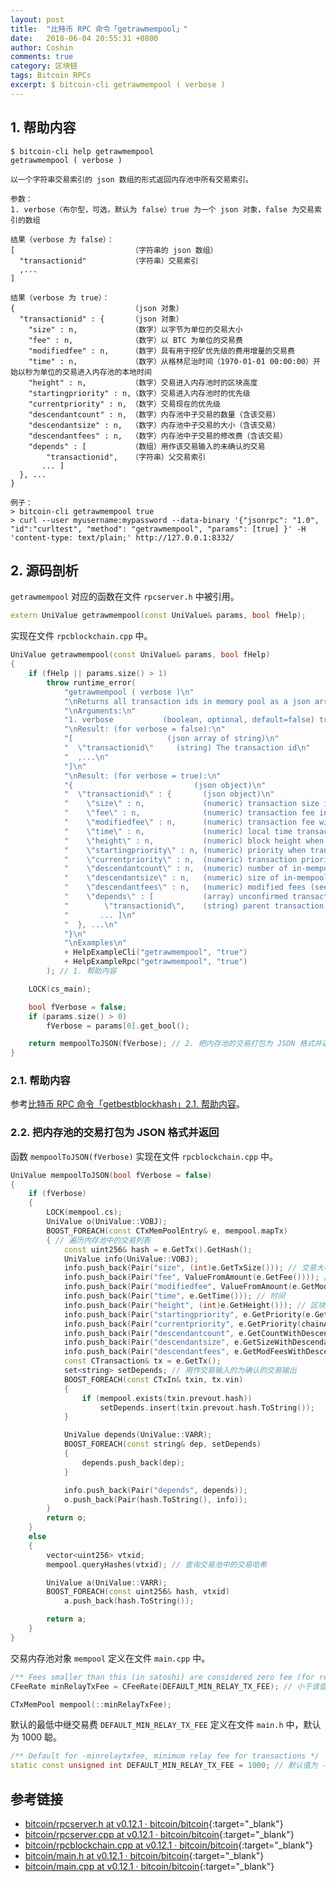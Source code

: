 ```yaml
---
layout: post
title:  "比特币 RPC 命令「getrawmempool」"
date:   2018-06-04 20:55:31 +0800
author: Coshin
comments: true
category: 区块链
tags: Bitcoin RPCs
excerpt: $ bitcoin-cli getrawmempool ( verbose )
---
```

## 1. 帮助内容

```shell
$ bitcoin-cli help getrawmempool
getrawmempool ( verbose )

以一个字符串交易索引的 json 数组的形式返回内存池中所有交易索引。

参数：
1. verbose（布尔型，可选，默认为 false）true 为一个 json 对象，false 为交易索引的数组

结果（verbose 为 false）：
[                          （字符串的 json 数组）
  "transactionid"          （字符串）交易索引
  ,...
]

结果（verbose 为 true）：
{                          （json 对象）
  "transactionid" : {      （json 对象）
    "size" : n,            （数字）以字节为单位的交易大小
    "fee" : n,             （数字）以 BTC 为单位的交易费
    "modifiedfee" : n,     （数字）具有用于挖矿优先级的费用增量的交易费
    "time" : n,            （数字）从格林尼治时间（1970-01-01 00:00:00）开始以秒为单位的交易进入内存池的本地时间
    "height" : n,          （数字）交易进入内存池时的区块高度
    "startingpriority" : n,（数字）交易进入内存池时的优先级
    "currentpriority" : n, （数字）交易现在的优先级
    "descendantcount" : n, （数字）内存池中子交易的数量（含该交易）
    "descendantsize" : n,  （数字）内存池中子交易的大小（含该交易）
    "descendantfees" : n,  （数字）内存池中子交易的修改费（含该交易）
    "depends" : [          （数组）用作该交易输入的未确认的交易
        "transactionid",   （字符串）父交易索引
       ... ]
  }, ...
}

例子：
> bitcoin-cli getrawmempool true
> curl --user myusername:mypassword --data-binary '{"jsonrpc": "1.0", "id":"curltest", "method": "getrawmempool", "params": [true] }' -H 'content-type: text/plain;' http://127.0.0.1:8332/
```

## 2. 源码剖析

`getrawmempool` 对应的函数在文件 `rpcserver.h` 中被引用。

```cpp
extern UniValue getrawmempool(const UniValue& params, bool fHelp);
```

实现在文件 `rpcblockchain.cpp` 中。

```cpp
UniValue getrawmempool(const UniValue& params, bool fHelp)
{
    if (fHelp || params.size() > 1)
        throw runtime_error(
            "getrawmempool ( verbose )\n"
            "\nReturns all transaction ids in memory pool as a json array of string transaction ids.\n"
            "\nArguments:\n"
            "1. verbose           (boolean, optional, default=false) true for a json object, false for array of transaction ids\n"
            "\nResult: (for verbose = false):\n"
            "[                     (json array of string)\n"
            "  \"transactionid\"     (string) The transaction id\n"
            "  ,...\n"
            "]\n"
            "\nResult: (for verbose = true):\n"
            "{                           (json object)\n"
            "  \"transactionid\" : {       (json object)\n"
            "    \"size\" : n,             (numeric) transaction size in bytes\n"
            "    \"fee\" : n,              (numeric) transaction fee in " + CURRENCY_UNIT + "\n"
            "    \"modifiedfee\" : n,      (numeric) transaction fee with fee deltas used for mining priority\n"
            "    \"time\" : n,             (numeric) local time transaction entered pool in seconds since 1 Jan 1970 GMT\n"
            "    \"height\" : n,           (numeric) block height when transaction entered pool\n"
            "    \"startingpriority\" : n, (numeric) priority when transaction entered pool\n"
            "    \"currentpriority\" : n,  (numeric) transaction priority now\n"
            "    \"descendantcount\" : n,  (numeric) number of in-mempool descendant transactions (including this one)\n"
            "    \"descendantsize\" : n,   (numeric) size of in-mempool descendants (including this one)\n"
            "    \"descendantfees\" : n,   (numeric) modified fees (see above) of in-mempool descendants (including this one)\n"
            "    \"depends\" : [           (array) unconfirmed transactions used as inputs for this transaction\n"
            "        \"transactionid\",    (string) parent transaction id\n"
            "       ... ]\n"
            "  }, ...\n"
            "}\n"
            "\nExamples\n"
            + HelpExampleCli("getrawmempool", "true")
            + HelpExampleRpc("getrawmempool", "true")
        ); // 1. 帮助内容

    LOCK(cs_main);

    bool fVerbose = false;
    if (params.size() > 0)
        fVerbose = params[0].get_bool();

    return mempoolToJSON(fVerbose); // 2. 把内存池的交易打包为 JSON 格式并返回
}
```

### 2.1. 帮助内容

参考[比特币 RPC 命令「getbestblockhash」2.1. 帮助内容](/blog/2018/05/bitcoin-rpc-getbestblockhash.html#21-帮助内容)。

### 2.2. 把内存池的交易打包为 JSON 格式并返回

函数 `mempoolToJSON(fVerbose)` 实现在文件 `rpcblockchain.cpp` 中。

```cpp
UniValue mempoolToJSON(bool fVerbose = false)
{
    if (fVerbose)
    {
        LOCK(mempool.cs);
        UniValue o(UniValue::VOBJ);
        BOOST_FOREACH(const CTxMemPoolEntry& e, mempool.mapTx)
        { // 遍历内存池中的交易列表
            const uint256& hash = e.GetTx().GetHash();
            UniValue info(UniValue::VOBJ);
            info.push_back(Pair("size", (int)e.GetTxSize())); // 交易大小
            info.push_back(Pair("fee", ValueFromAmount(e.GetFee()))); // 交易费
            info.push_back(Pair("modifiedfee", ValueFromAmount(e.GetModifiedFee()))); // 修改的费用
            info.push_back(Pair("time", e.GetTime())); // 时间
            info.push_back(Pair("height", (int)e.GetHeight())); // 区块高度
            info.push_back(Pair("startingpriority", e.GetPriority(e.GetHeight()))); // 进入内存池时的优先级
            info.push_back(Pair("currentpriority", e.GetPriority(chainActive.Height()))); // 目前的优先级
            info.push_back(Pair("descendantcount", e.GetCountWithDescendants())); // 子交易的数量
            info.push_back(Pair("descendantsize", e.GetSizeWithDescendants())); // 子交易的大小
            info.push_back(Pair("descendantfees", e.GetModFeesWithDescendants())); // 子交易的修改费
            const CTransaction& tx = e.GetTx();
            set<string> setDepends; // 用作交易输入的为确认的交易输出
            BOOST_FOREACH(const CTxIn& txin, tx.vin)
            {
                if (mempool.exists(txin.prevout.hash))
                    setDepends.insert(txin.prevout.hash.ToString());
            }

            UniValue depends(UniValue::VARR);
            BOOST_FOREACH(const string& dep, setDepends)
            {
                depends.push_back(dep);
            }

            info.push_back(Pair("depends", depends));
            o.push_back(Pair(hash.ToString(), info));
        }
        return o;
    }
    else
    {
        vector<uint256> vtxid;
        mempool.queryHashes(vtxid); // 查询交易池中的交易哈希

        UniValue a(UniValue::VARR);
        BOOST_FOREACH(const uint256& hash, vtxid)
            a.push_back(hash.ToString());

        return a;
    }
}
```

交易内存池对象 `mempool` 定义在文件 `main.cpp` 中。

```cpp
/** Fees smaller than this (in satoshi) are considered zero fee (for relaying, mining and transaction creation) */
CFeeRate minRelayTxFee = CFeeRate(DEFAULT_MIN_RELAY_TX_FEE); // 小于该值的费用（以聪为单位）被认为是 0 费用（用于中继、挖矿和交易创建）

CTxMemPool mempool(::minRelayTxFee);
```

默认的最低中继交易费 `DEFAULT_MIN_RELAY_TX_FEE` 定义在文件 `main.h` 中，默认为 1000 聪。

```cpp
/** Default for -minrelaytxfee, minimum relay fee for transactions */
static const unsigned int DEFAULT_MIN_RELAY_TX_FEE = 1000; // 默认值为 -minrelaytxfee，最低的中继交易费
```

## 参考链接

* [bitcoin/rpcserver.h at v0.12.1 · bitcoin/bitcoin](https://github.com/bitcoin/bitcoin/blob/v0.12.1/src/rpcserver.h){:target="_blank"}
* [bitcoin/rpcserver.cpp at v0.12.1 · bitcoin/bitcoin](https://github.com/bitcoin/bitcoin/blob/v0.12.1/src/rpcserver.cpp){:target="_blank"}
* [bitcoin/rpcblockchain.cpp at v0.12.1 · bitcoin/bitcoin](https://github.com/bitcoin/bitcoin/blob/v0.12.1/src/rpcblockchain.cpp){:target="_blank"}
* [bitcoin/main.h at v0.12.1 · bitcoin/bitcoin](https://github.com/bitcoin/bitcoin/blob/v0.12.1/src/main.h){:target="_blank"}
* [bitcoin/main.cpp at v0.12.1 · bitcoin/bitcoin](https://github.com/bitcoin/bitcoin/blob/v0.12.1/src/main.cpp){:target="_blank"}
